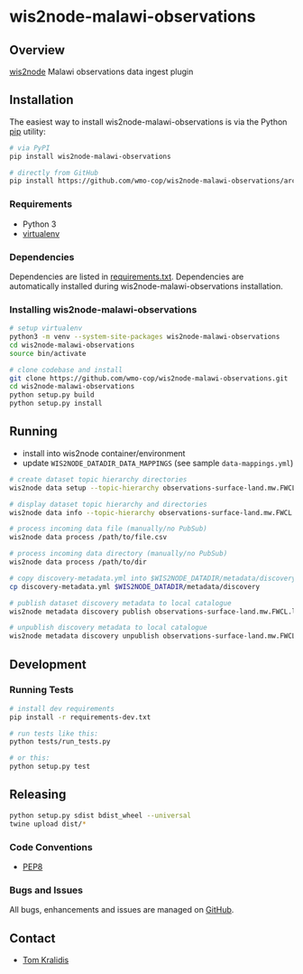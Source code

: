 # wis2node-malawi-observations

## Overview

[wis2node](https://github.com/wmo-im/wis2node) Malawi observations data ingest plugin

## Installation

The easiest way to install wis2node-malawi-observations is via the Python [pip](https://pip.pypa.io/en/stable/)
utility:

```bash
# via PyPI
pip install wis2node-malawi-observations

# directly from GitHub
pip install https://github.com/wmo-cop/wis2node-malawi-observations/archive/main.zip
```

### Requirements
- Python 3
- [virtualenv](https://virtualenv.pypa.io/)

### Dependencies
Dependencies are listed in [requirements.txt](requirements.txt). Dependencies
are automatically installed during wis2node-malawi-observations installation.

### Installing wis2node-malawi-observations

```bash
# setup virtualenv
python3 -m venv --system-site-packages wis2node-malawi-observations
cd wis2node-malawi-observations
source bin/activate

# clone codebase and install
git clone https://github.com/wmo-cop/wis2node-malawi-observations.git
cd wis2node-malawi-observations
python setup.py build
python setup.py install
```

## Running

- install into wis2node container/environment
- update `WIS2NODE_DATADIR_DATA_MAPPINGS` (see sample `data-mappings.yml`)


```bash
# create dataset topic hierarchy directories
wis2node data setup --topic-hierarchy observations-surface-land.mw.FWCL.landFixed

# display dataset topic hierarchy and directories
wis2node data info --topic-hierarchy observations-surface-land.mw.FWCL.landFixed

# process incoming data file (manually/no PubSub)
wis2node data process /path/to/file.csv

# process incoming data directory (manually/no PubSub)
wis2node data process /path/to/dir

# copy discovery-metadata.yml into $WIS2NODE_DATADIR/metadata/discovery
cp discovery-metadata.yml $WIS2NODE_DATADIR/metadata/discovery

# publish dataset discovery metadata to local catalogue
wis2node metadata discovery publish observations-surface-land.mw.FWCL.landFixed

# unpublish discovery metadata to local catalogue
wis2node metadata discovery unpublish observations-surface-land.mw.FWCL.landFixed
```

## Development

### Running Tests

```bash
# install dev requirements
pip install -r requirements-dev.txt

# run tests like this:
python tests/run_tests.py

# or this:
python setup.py test
```

## Releasing

```bash
python setup.py sdist bdist_wheel --universal
twine upload dist/*
```

### Code Conventions

* [PEP8](https://www.python.org/dev/peps/pep-0008)

### Bugs and Issues

All bugs, enhancements and issues are managed on [GitHub](https://github.com/wmo-cop/wis2node-malawi-observations/issues).

## Contact

* [Tom Kralidis](https://github.com/tomkralidis)
